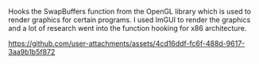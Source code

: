 Hooks the SwapBuffers function from the OpenGL library which is used to render graphics for certain programs. I used ImGUI to render the graphics and a lot of research went into the function hooking for x86 architecture. 


https://github.com/user-attachments/assets/4cd16ddf-fc6f-488d-9617-3aa9b1b5f872

